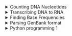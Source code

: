 <details>
  <summary>Counting DNA Nucleotides</summary>
  
**Problem**.  
A string is simply an ordered collection of symbols selected from 
some alphabet and formed into a word; the length of a string is the 
number of symbols that it contains.

An example of a length 21 DNA string (whose alphabet contains the 
symbols ```A```, ```C```, ```G```, and ```T```) is 
```ATGCTTCAGAAAGGTCTTACG```.

Given: A DNA string _s_ of length at most 1000 nt.

Return: Four integers (separated by spaces) counting the 
respective number of times that the symbols ```A```, ```C```, ```G```, 
and ```T``` occur in _s_.

**Sample Dataset**
```AGCTTTTCATTCTGACTGCAACGGGCAATATGTCTCTGTGTGGATTAAAAAAAGAGTGTCTGATAGCAGC```

**Sample Output**.  
```20 12 17 21```

</details>

<details>
  <summary>Transcribing DNA to RNA</summary>

**Problem**.  
An RNA string is a string formed from the alphabet containing 
```A```, ```C```, ```G```, and ```U```.
Given a DNA string _t_ corresponding to a coding strand, 
its transcribed RNA string _u_ is formed by replacing all 
occurrences of ```T``` in _t_ with ```U``` in _u_.

Given: A DNA string _t_ having length at most 1000 nt.
Return: The transcribed RNA string of _t_

**Sample Dataset**.  
```GATGGAACTTGACTACGTAAATT```

**Sample Output**.  
```GAUGGAACUUGACUACGUAAAUU```
</details>

<details>
  <summary>Finding Base Frequencies</summary>

**Problem**.  
DNA consists of four molecules called nucleotides, or bases, and can be 
represented as a string of the letters ```A```, ```C```, ```G```, 
and ```T```. But this does not 
mean that all four nucleotides need to be similarly frequent. 
Are some nucleotides more frequent than others, say in yeast, as 
represented by the first chromosome of yeast? Also, DNA is really not a 
single thread, but two threads wound together. This wounding is based on 
an ```A``` from one thread binding to a ```T``` of the other thread, 
and ```C``` binding to 
```G``` (that is, ```A``` will only bind with ```T```, not with ```C``` or ```G```). 
Could this fact 
force groups of the four symbol frequencies to be equal? 
The answer is that the A-T and G-C binding does not in principle force 
certain frequencies to be equal, but in practice they usually become so 
because of evolutionary factors related to this pairing.

##### Task
Compute the frequencies of the bases ```A```, ```C```, ```G```, 
and ```T```. That is, the number of times each base occurs in the 
DNA string, divided by the length of the string. For example, 
if the DNA string is ```ACGGAAA```, the length is 7, ```A``` appears 
4 times with frequency 4/7, ```C``` appears once with frequency 1/7, 
```G``` appears twice with frequency 2/7, and ```T``` does not 
appear so the frequency is 0.

##### Instructions
- Obtain the [yeast chromosome 1 sequence](http://sgd-archive.yeastgenome.org/sequence/S288C_reference/chromosomes/fasta/chr01.fsa),
If unable to access the file, get it from [here](https://github.com/ajodeh-juma/bixcop-2021-python/blob/main/modules/python/data/test/chr01.fsa)
- Write function(s) to compute the base frequencies.

**Sample Output**.  
Report your output as:<br>
```A: 0.1```<br>```C: 0.2```<br>```G: 0.2```<br>```T: 0.5```
</details>

<details>
  <summary>Parsing GenBank format</summary>
  
**Problem**.  
GenBank format (GenBank Flat File Format) consists of an 
annotation section and a sequence section. The start of the annotation 
section is marked by a line beginning with the word ```LOCUS```. 
The start of sequence section is marked by a line beginning with the 
word ```ORIGIN``` and the end of the section is marked by a 
line with only ```//```.  
Explore a sample genbank file [here](https://www.ncbi.nlm.nih.gov/nuccore/X81322)

**Instructions**.  
Fetch the ```argonaut.gbk``` file []()

**Tasks**.  
1. Write a Python script that parses the GenBank file and performs:  
    * computes sequence records lengths
    * computes GC content
    * reports statistics in an ordered table
2. Use some functionality from the ```BioPython``` package to retrieve the records from GenBank in GenBank format.  
    * Retrieve records for the accessions given in the file [ebov_accessions.txt]() using BioPython Entrez module
    

**Output(s)**.  
- Print a tab-delimited table of accession number, organism name, %GC content, sequence length
- Print the label and sequence of the shortest sequence in FASTA format

**Sample Output**.  
```NM_179453    Arabidopsis thaliana    45.54   3507```.  
```NM_001130718 Strongylocentrotus purpuratus   52.96   2868```.  
```>NM_166020  Drosophila melanogaster ACAGTGCGGAGTGTTTGTTACATGTTAGAGCGTATATATATTTTGAAAAGAGCAGCGACGCCGCCTCAAACCACCGACTAAAATGTCCACGGAGCGTGAGCT```

**Hints**
- Use the Entrez.efetch() function to retrieve the sequences in GenBank format (database “nucleotides”)
- As alternative for your own parser you can also experiment with the Bio.SeqIO.parse() function
- Search field descriptions for sequence database: http://www.ncbi.nlm.nih.gov/books/NBK49540/

**Example**.  
```>>>from Bio import Entrez
>>>Entrez.email = "your_name@your_mail_server.com" 
>>>handle = Entrez.efetch(db="nucleotide", id=["FJ817486, JX069768, JX469983"], rettype="fasta") 
>>>records = handle.read()
>>>print records
```
</details>

<details>
  <summary>Python programming 1</summary>
  
  
**Description**.  
Next-generation sequencing machines produce vast amounts of DNA or RNA reads. 
Illumina’s sequencers produce output in the form of FASTQ files. 
Quality control of the produced reads is a necessary step before any downstream analysis, 
such as assembly or mapping. Typically, the average quality at the 3’ end of 
the reads is lower than at the 5’ end of the read, caused by the 
chemistry and process of sequencing. When plotting the ```per-base quality``` 
for all reads in a FASTQ file, a typical pattern looks like this:

In this assignment you will calculate the average quality score at each position of the read, 
use a command line tool to ```trim``` off low-quality bases, and assess whether the average per-base quality has improved.

**Assignment**.  
Write a script that performs the following tasks:
1. Parse a FASTQ file. Translate the quality values (```Illumina 1.5+ encoding```) to a
scale from 0 to 41. Use the built-in function ord()for the translation.
2. Calculate the length of the shortest sequence in the input FASTQ file, the longest
sequence in the file, and calculate the average sequence length.
3. Calculate the average quality score (on a scale from 0 to 41) at each position of
the read. In the raw FASTQ file all sequences have the same length. When calculating the average quality value at position 0, you average over the quality values at position 0 of all the reads, etc. Your script should be able to work on input sequences of any length (e.g. the tiny example below).
4. In your Python script, trim off low-quality bases using the program ```fastq_quality_trimmer```. Set the quality threshold to 30. Name the output file ‘trimmed.fq’.
5. Calculate the average quality score at each position of the read in the trimmed file. At each position, calculate the improvement with respect to that of the original FASTQ file (step 3).
6. Report the minimum, maximum, average sequence length for both the original FASTQ file, and the trimmed FASTQ file.
7. For each read position, report the average quality score in the original file, the average quality score in the trimmed file, and the improvement in average quality, in tab-delimited columns.
Input
A FASTQ file containing 10000 records. It is a sample of genomic reads from a tomato plant. 
Use the command wget to download the file from this location: http://www.bioinformatics.nl/courses/BIF-30806/docs/tomatosample.fq
For development purposes or if you fail to get step 4 working, 
a trimmed FASTQ file is also provided: http://www.bioinformatics.nl/courses/BIF-30806/docs/trimmedsample.fq

**Output**.  
The output of your script should look like this: 
(Note that the numbers in this output are made up. The numbers in your output will be different!).  
```ORIGINAL: min=100, max=100, avg=100.00```<br>```TRIMMED: min=27, max=100, avg=96.48```.  
```1    33.18   0.00```<br>```2 33.42   0.00```<br>```3 33.11   0.00```<br>```99   28.22   0.00```<br>```100    27.82   0.00```.  

**A tiny example**.  

| Label         | Original      | Quality in original   |  Trimmed at t=30  | Quality in trimmed |
|:-------------:|:-------------:| :-------------------: | :----------------:| :-----------------:|
| Seq1          | AGACA         | 34,34,34,37,37        | AGACA             | 34,34,34,37,37     |
| Qual1         | bbbee         |                       | bbbee             |                    |
| Seq2          | CCCAA         | 40,40,40,39,27        | CCCA              | 40,40,40,39        |
| Qual2         | hhhg[         |                       | hhhg              |                    |
| Seq3          | ATAAT         | 35,35,35,3,2          | ATA               | 35, 35, 35         |
| Qual3         | cccCB         |                       | ccc               |                    |
|               | pos 1 avg     |     36.33             |                   |      36.33         |
|               | pos 4 avg     |     26.33             |                   |      38.00         |


The tiny example used can be obtained for validation purposes: http://www.bioinformatics.nl/courses/BIF-30806/docs/tiny.fq.  
**Environment**.  
You should work on the ```hpc``` server.  
The IP address is: 10.73.216.102.  
The program ```fastq_quality_trimmer``` is installed there.  
Try it by typing ```fastq_quality_trimmer –h```.  
On the command line. You should see information on the usage and options.  
Additional notes:  
- Put your full name and student number as a comment in your script and put your name in the file name of your script.
- You may use the slides and the code from your exercises from this week. You cannot use BioPython or comparable packages, you should write your own fastq parser. You may not directly copy code from the internet, but you may use it as inspiration.
- The FASTQ format and quality values are explained on: http://en.wikipedia.org/wiki/FASTQ_format
- Running ```fastq_quality_trimmer``` takes only a few seconds or so. But to avoid running it over and over again, make sure your code checks whether the trimmed file exists.
- Think about your code organization. Use subroutines.
- Document your code.
- Make sure you hand in a working script. If it is unfinished, you can leave the
unfinished part in comments.
</details>
 

